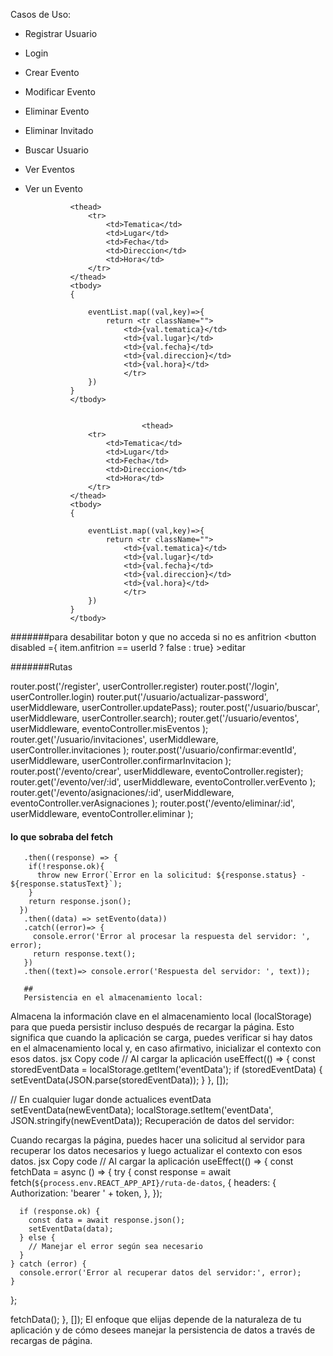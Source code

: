 Casos de Uso:
- Registrar Usuario
- Login
- Crear Evento
- Modificar Evento
- Eliminar Evento
- Eliminar Invitado
- Buscar Usuario
- Ver Eventos
- Ver un Evento













































                <thead>
                    <tr>
                        <td>Tematica</td>
                        <td>Lugar</td>
                        <td>Fecha</td>
                        <td>Direccion</td>
                        <td>Hora</td>                        
                    </tr>
                </thead>
                <tbody>
                {
                    
                    eventList.map((val,key)=>{
                        return <tr className="">
                            <td>{val.tematica}</td>
                            <td>{val.lugar}</td>
                            <td>{val.fecha}</td>
                            <td>{val.direccion}</td>
                            <td>{val.hora}</td>
                            </tr>
                    })
                }
                </tbody>


                                <thead>
                    <tr>
                        <td>Tematica</td>
                        <td>Lugar</td>
                        <td>Fecha</td>
                        <td>Direccion</td>
                        <td>Hora</td>                        
                    </tr>
                </thead>
                <tbody>
                {
                    
                    eventList.map((val,key)=>{
                        return <tr className="">
                            <td>{val.tematica}</td>
                            <td>{val.lugar}</td>
                            <td>{val.fecha}</td>
                            <td>{val.direccion}</td>
                            <td>{val.hora}</td>
                            </tr>
                    })
                }
                </tbody>
                


#######para desabilitar boton y que no acceda si no es anfitrion
                        <td><button disabled ={ item.anfitrion == userId ? false : true} >editar</button></td>


#######Rutas

router.post('/register', userController.register)
router.post('/login', userController.login)
router.put('/usuario/actualizar-password', userMiddleware, userController.updatePass);
router.post('/usuario/buscar', userMiddleware, userController.search);
router.get('/usuario/eventos', userMiddleware, eventoController.misEventos );
router.get('/usuario/invitaciones', userMiddleware, userController.invitaciones );
router.post('/usuario/confirmar:eventId', userMiddleware, userController.confirmarInvitacion );
router.post('/evento/crear', userMiddleware, eventoController.register);
router.get('/evento/ver/:id', userMiddleware, eventoController.verEvento );
router.get('/evento/asignaciones/:id', userMiddleware, eventoController.verAsignaciones );
router.post('/evento/eliminar/:id', userMiddleware, eventoController.eliminar );



#### lo que sobraba del fetch

       .then((response) => {
        if(!response.ok){
          throw new Error(`Error en la solicitud: ${response.status} - ${response.statusText}`);
        } 
        return response.json();
      })
       .then((data) => setEvento(data))
       .catch((error)=> {
         console.error('Error al procesar la respuesta del servidor: ', error);
         return response.text();
       })
       .then((text)=> console.error('Respuesta del servidor: ', text));

       ##
       Persistencia en el almacenamiento local:

Almacena la información clave en el almacenamiento local (localStorage) para que pueda persistir incluso después de recargar la página. Esto significa que cuando la aplicación se carga, puedes verificar si hay datos en el almacenamiento local y, en caso afirmativo, inicializar el contexto con esos datos.
jsx
Copy code
// Al cargar la aplicación
useEffect(() => {
  const storedEventData = localStorage.getItem('eventData');
  if (storedEventData) {
    setEventData(JSON.parse(storedEventData));
  }
}, []);

// En cualquier lugar donde actualices eventData
setEventData(newEventData);
localStorage.setItem('eventData', JSON.stringify(newEventData));
Recuperación de datos del servidor:

Cuando recargas la página, puedes hacer una solicitud al servidor para recuperar los datos necesarios y luego actualizar el contexto con esos datos.
jsx
Copy code
// Al cargar la aplicación
useEffect(() => {
  const fetchData = async () => {
    try {
      const response = await fetch(`${process.env.REACT_APP_API}/ruta-de-datos`, {
        headers: {
          Authorization: 'bearer ' + token,
        },
      });

      if (response.ok) {
        const data = await response.json();
        setEventData(data);
      } else {
        // Manejar el error según sea necesario
      }
    } catch (error) {
      console.error('Error al recuperar datos del servidor:', error);
    }
  };

  fetchData();
}, []);
El enfoque que elijas depende de la naturaleza de tu aplicación y de cómo desees manejar la persistencia de datos a través de recargas de página.